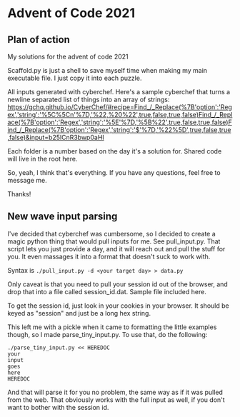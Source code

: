 # Advent of Code 2021

## Plan of action

My solutions for the advent of code 2021

Scaffold.py is just a shell to save myself time when making my main executable file.  I just copy it into each puzzle.

All inputs generated with cyberchef.  Here's a sample cyberchef that turns a newline separated list of things into an array of strings:
https://gchq.github.io/CyberChef/#recipe=Find_/_Replace(%7B'option':'Regex','string':'%5C%5Cn'%7D,'%22,%20%22',true,false,true,false)Find_/_Replace(%7B'option':'Regex','string':'%5E'%7D,'%5B%22',true,false,true,false)Find_/_Replace(%7B'option':'Regex','string':'$'%7D,'%22%5D',true,false,true,false)&input=b25lCnR3bwp0aHI

Each folder is a number based on the day it's a solution for.  Shared code will live in the root here.

So, yeah, I think that's everything.  If you have any questions, feel free to message me.

Thanks!

## New wave input parsing

I've decided that cyberchef was cumbersome, so I decided to create a magic python thing that would pull inputs for me.  See pull_input.py.
That script lets you just provide a day, and it will reach out and pull the stuff for you.
It even massages it into a format that doesn't suck to work with.

Syntax is `./pull_input.py -d <your target day> > data.py`

Only caveat is that you need to pull your session id out of the browser, and drop that into a file called session_id.dat.
Sample file included here.

To get the session id, just look in your cookies in your browser.  It should be keyed as "session" and just be a long hex string.

This left me with a pickle when it came to formatting the little examples though, so I made parse_tiny_input.py.  To use that, do the following:

```
./parse_tiny_input.py << HEREDOC
your
input
goes
here
HEREDOC
```

And that will parse it for you no problem, the same way as if it was pulled from the web.
That obviously works with the full input as well, if you don't want to bother with the session id.
